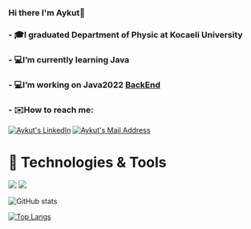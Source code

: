 ### Hi there I'm Aykut👋

### - 🎓I graduated Department of Physic at Kocaeli University
### - 💻I’m currently learning Java
### - 💻I’m working on Java2022 [BackEnd](https://github.com/aykut-coskun/Java2022) 


 








### - ✉️How to reach me:
<a href="https://www.linkedin.com/in/aykut-coşkun-79a11c1/" target="_blank" rel="nofollow"><img alt="Aykut's LinkedIn" src="https://img.shields.io/badge/LinkedIn-0077B5?style=for-the-badge&logo=linkedin&logoColor=white" /></a>
<a href="mailto:aykut.coskun1991@gmail.com" target="_blank" rel="nofollow"><img alt="Aykut's Mail Address" src="https://img.shields.io/badge/Gmail-D14836?style=for-the-badge&logo=gmail&logoColor=white" /></a>


# 🔨 Technologies & Tools
<img src="https://img.shields.io/badge/C%23-blue?style=for-the-badge&logo=c-sharp&logoColor=white"></img>
<img src="https://img.shields.io/badge/Java-ED8B00?style=for-the-badge&logo=java&logoColor=white"></img>









![GitHub stats](https://github-readme-stats.vercel.app/api?username=aykut-coskun&show_icons=true&theme=yeblu)

[![Top Langs](https://github-readme-stats.vercel.app/api/top-langs/?username=aykut-coskun&langs_count=5)](https://github.com/aykut-coskun)



<!--
**aykut-coskun/aykut-coskun** is a ✨ _special_ ✨ repository because its `README.md` (this file) appears on your GitHub profile.

Here are some ideas to get you started:


- 👯 I’m looking to collaborate on ...
- 🤔 I’m looking for help with ...
- 💬 Ask me about ...
- 📫 How to reach me: ...
- 😄 Pronouns: ...
- ⚡ Fun fact: ...
-->
